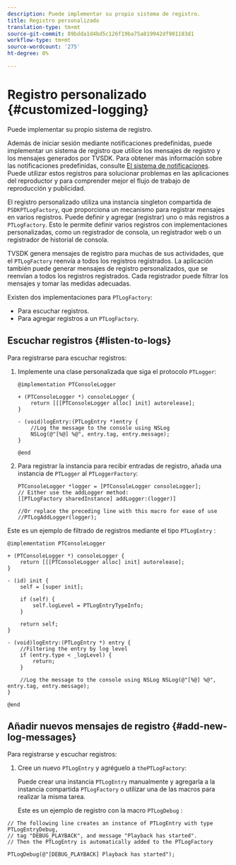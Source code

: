 ```yaml
---
description: Puede implementar su propio sistema de registro.
title: Registro personalizado
translation-type: tm+mt
source-git-commit: 89bdda1d4bd5c126f19ba75a819942df901183d1
workflow-type: tm+mt
source-wordcount: '275'
ht-degree: 0%

---
```



# Registro personalizado {#customized-logging}

Puede implementar su propio sistema de registro.

Además de iniciar sesión mediante notificaciones predefinidas, puede implementar un sistema de registro que utilice los mensajes de registro y los mensajes generados por TVSDK. Para obtener más información sobre las notificaciones predefinidas, consulte [El sistema de notificaciones](../c-psdk-ios-1.4-notification-system/c-psdk-ios-1.4-notification-system.md). Puede utilizar estos registros para solucionar problemas en las aplicaciones del reproductor y para comprender mejor el flujo de trabajo de reproducción y publicidad.

El registro personalizado utiliza una instancia singleton compartida de `PSDKPTLogFactory`, que proporciona un mecanismo para registrar mensajes en varios registros. Puede definir y agregar (registrar) uno o más registros a `PTLogFactory`. Esto le permite definir varios registros con implementaciones personalizadas, como un registrador de consola, un registrador web o un registrador de historial de consola.

TVSDK genera mensajes de registro para muchas de sus actividades, que el `PTLogFactory` reenvía a todos los registros registrados. La aplicación también puede generar mensajes de registro personalizados, que se reenvían a todos los registros registrados. Cada registrador puede filtrar los mensajes y tomar las medidas adecuadas.

Existen dos implementaciones para `PTLogFactory`:

* Para escuchar registros.
* Para agregar registros a un `PTLogFactory`.

## Escuchar registros {#listen-to-logs}

Para registrarse para escuchar registros:
1. Implemente una clase personalizada que siga el protocolo `PTLogger`:

   ```
   @implementation PTConsoleLogger 
   
   + (PTConsoleLogger *) consoleLogger { 
       return [[[PTConsoleLogger alloc] init] autorelease]; 
   } 
   
   - (void)logEntry:(PTLogEntry *)entry { 
       //Log the message to the console using NSLog  
       NSLog(@"[%@] %@", entry.tag, entry.message); 
   } 
   
   @end
   ```

1. Para registrar la instancia para recibir entradas de registro, añada una instancia de `PTLogger` al `PTLoggerFactory`:

   ```
   PTConsoleLogger *logger = [PTConsoleLogger consoleLogger]; 
   // Either use the addLogger method: 
   [[PTLogFactory sharedInstance] addLogger:(logger)] 
   
   //Or replace the preceding line with this macro for ease of use 
   //PTLogAddLogger(logger); 
   ```

<!--<a id="example_3738B5A8B4C048D28695E62297CF39E3"></a>-->

Este es un ejemplo de filtrado de registros mediante el tipo `PTLogEntry` :

```
@implementation PTConsoleLogger 
 
+ (PTConsoleLogger *) consoleLogger { 
    return [[[PTConsoleLogger alloc] init] autorelease]; 
} 
 
- (id) init { 
    self = [super init]; 
 
    if (self) { 
        self.logLevel = PTLogEntryTypeInfo; 
    } 
 
    return self; 
} 
 
- (void)logEntry:(PTLogEntry *) entry { 
    //Filtering the entry by log level  
    if (entry.type < _logLevel) { 
        return; 
    } 
 
    //Log the message to the console using NSLog NSLog(@"[%@] %@", entry.tag, entry.message); 
} 
 
@end
```

## Añadir nuevos mensajes de registro {#add-new-log-messages}

Para registrarse y escuchar registros:
1. Cree un nuevo `PTLogEntry` y agréguelo a `thePTLogFactory`:

   Puede crear una instancia `PTLogEntry` manualmente y agregarla a la instancia compartida `PTLogFactory` o utilizar una de las macros para realizar la misma tarea.

   Este es un ejemplo de registro con la macro `PTLogDebug` :

<!--<a id="example_F014436E1686468F941F4EBD1A21B18E"></a>-->

```
// The following line creates an instance of PTLogEntry with type PTLogEntryDebug, 
// tag "DEBUG_PLAYBACK", and message "Playback has started". 
// Then the PTLogEntry is automatically added to the PTLogFactory  
 
PTLogDebug(@"[DEBUG_PLAYBACK] Playback has started");
```

